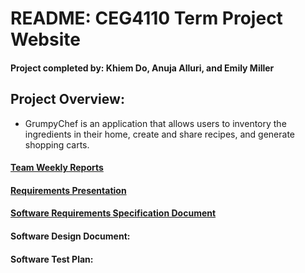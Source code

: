 # README: CEG4110 Term Project Website
#### Project completed by: Khiem Do, Anuja Alluri, and Emily Miller

## Project Overview:
* GrumpyChef is an application that allows users to inventory the ingredients in their home, create and share recipes, and generate shopping carts.

#### [Team Weekly Reports](https://raidermailwright-my.sharepoint.com/:f:/g/personal/miller_1771_wright_edu/EursOdY5DSBHv2RbE5ueQPcBZSan1m6X5B8ysrpIvRHDfQ?e=3CDIuT)

#### [Requirements Presentation](https://raidermailwright-my.sharepoint.com/:p:/g/personal/miller_1771_wright_edu/EcFsABv0gLNPqHCsnWHPAB8B19lsaL60CFfHSJFlqmcKfw?e=LGOjAV)

#### [Software Requirements Specification Document](https://raidermailwright-my.sharepoint.com/:w:/g/personal/miller_1771_wright_edu/ES5C9N_XW-tIsY5eEA3fETgBJjXptnDmNxa7os6FmjsQxw?e=FQboWz)

#### Software Design Document:

#### Software Test Plan:
